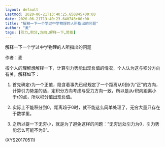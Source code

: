 ```yaml
---
layout: default
Lastmod: 2020-06-21T13:40:25.650845+00:00
date: 2020-06-21T13:40:23.640743+00:00
title: "解释一下一个学过中学物理的人所指出的问题"
author: "麦"
tags: [引力,积分,方向,解释一下,势能]
---
```


解释一下一个学过中学物理的人所指出的问题

作者：麦

按个人的理解想解释一下，计算引力势能出现负值的情况，个人认为这与积分方向有关，解释如下：

1. 首先确定r为一个正值，隐含着事先已经规定了一个距离从0到r为“正”的方向，计算引力势差的话，定积分方向考虑与受力方向一致，所以是从r积向距离小于r的点，所以积分值出现负值。

2. 实际上不能积分到0，距离趋于0时，就不能这么简单处理了，无穷大量只存在于数学里。

3. 之所以提一下无穷小，就是为了避免这样的问题：“无穷远处引力为0，引力势能怎么可能不为0”。

(XYS20170511)

